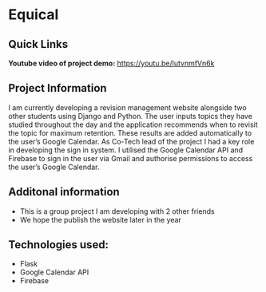 # Equical

## Quick Links

**Youtube video of project demo:** https://youtu.be/lutvnmfVn6k

## Project Information

I am currently developing a revision management website alongside two other students using Django and Python. The user inputs topics they have studied throughout the day and the application recommends when to revisit the topic for maximum retention. These results are added automatically to the user’s Google Calendar. As Co-Tech lead of the project I had a key role in developing the sign in system. I utilised the Google Calendar API and Firebase to sign in the user via Gmail and authorise permissions to access the user’s Google Calendar. 

## Additonal information
<ul>
<li> This is a group project I am developing with 2 other friends 
<br>
<li> We hope the publish the website later in the year
  </ul>

## Technologies used:
<ul>
  <li> Flask
   <li> Google Calendar API
    <li> Firebase
  </ul>
